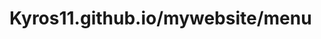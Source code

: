 <!DOCTYPE html> 
# Kyros11.github.io/mywebsite/menu
<html>  
  
<head>  
    <title>Redirect</title>  
    <meta http-equiv="refresh"
        content="1; url = https://Kyros11.github.io/mywebsite/menu" />  
</head>
</html>
